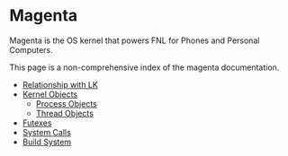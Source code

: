 # Magenta

Magenta is the OS kernel that powers FNL for Phones and
Personal Computers.

This page is a non-comprehensive index of the magenta documentation.

+ [Relationship with LK](mg_and_lk.md)
+ [Kernel Objects](kernel_objects.md)
    + [Process Objects](process_object.md)
    + [Thread Objects](thread_object.md)
+ [Futexes](futex.md)
+ [System Calls](syscalls.md)
+ [Build System](gn.md)
